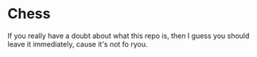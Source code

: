 # Chess
If you really have a doubt about what this repo is, then I guess you should leave it immediately, cause it's not fo ryou.
